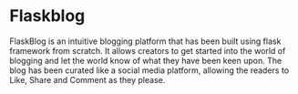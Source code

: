 # Flaskblog

FlaskBlog is an intuitive blogging platform that has been built using flask framework from scratch. It allows creators to get started into the world of blogging and let the world know of what they have been keen upon. The blog has been curated like a social media platform, allowing the readers to Like, Share and Comment as they please.
